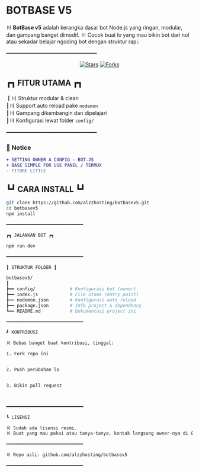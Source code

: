 <!--
┏━━━━━━━━━━━━━━━━━━━━━━━━━━━━━━━━━━━━━━━━━━━━━━━┓
┃   ____        _     _               _         ┃
┃  |  _ \  ___ | |__ (_)_ __   __ _  | |__ ___   ┃
┃  | | | |/ _ \| '_ \| | '_ \ / _` | | '_ ` _ \  ┃
┃  | |_| | (_) | |_) | | | | | (_| | | | | | | | ┃
┃  |____/ \___/|_.__/|_|_| |_|\__, | |_| |_| |_| ┃
┃                          |___/                ┃
┃        BOT BASE V5 - Node.js Boilerplate      ┃
┗━━━━━━━━━━━━━━━━━━━━━━━━━━━━━━━━━━━━━━━━━━━━━━━┛
-->

# BOTBASE V5

〣 **BotBase v5** adalah kerangka dasar bot Node.js yang ringan, modular, dan gampang banget dimodif.
〣 Cocok buat lo yang mau bikin bot dari nol atau sekadar belajar ngoding bot dengan struktur rapi.

━━━━━━━━━━━━━━━━━━━━━━━━━━━━━

<div align="center">
  
[![Stars](https://img.shields.io/github/stars/alzzhosting/botbasev5?style=for-the-badge&color=63a4ff)](https://github.com/alzzhosting/botbasev5/stargazers)
  [![Forks](https://img.shields.io/github/forks/alzzhosting/botbasev5?style=for-the-badge&color=63a4ff)](https://github.com/alzzhosting/botbasev5/network/members)

</div>

## ┏┓ FITUR UTAMA ┏┓

┃〣 Struktur modular & clean  
┃〣 Support auto reload pake `nodemon`  
┃〣 Gampang dikembangin dan dipelajari  
┃〣 Konfigurasi lewat folder `config/`

━━━━━━━━━━━━━━━━━━━━━━━━━━━━━

### 🌟 **Notice**
```diff
+ SETTING OWNER A CONFIG - BOT.JS
+ BASE SIMPLE FOR USE PANEL / TERMUX
- FITURE LITTLE
```

## ┗┛ CARA INSTALL ┗┛

```bash
git clone https://github.com/alzzhosting/botbasev5.git
cd botbasev5
npm install

━━━━━━━━━━━━━━━━━━━━━━━━━━━━━

┏┓ JALANKAN BOT ┏┓

npm run dev

━━━━━━━━━━━━━━━━━━━━━━━━━━━━━

┃ STRUKTUR FOLDER ┃

botbasev5/
┃
┣━━ config/             # Konfigurasi bot (owner) 
┣━━ index.js            # File utama (entry point)
┣━━ nodemon.json        # Konfigurasi auto reload
┣━━ package.json        # Info project & dependency
┗━━ README.md           # Dokumentasi project ini

━━━━━━━━━━━━━━━━━━━━━━━━━━━━━

┛ KONTRIBUSI

〣 Bebas banget buat kontribusi, tinggal:

1. Fork repo ini


2. Push perubahan lo


3. Bikin pull request



━━━━━━━━━━━━━━━━━━━━━━━━━━━━━

┗ LISENSI

〣 Sudah ada lisensi resmi.
〣 Buat yang mau pakai atau tanya-tanya, kontak langsung owner-nya di GitHub.

━━━━━━━━━━━━━━━━━━━━━━━━━━━━━

〣 Repo asli: github.com/alzzhosting/botbasev5

━━━━━━━━━━━━━━━━━━━━━━━━━━━━━

